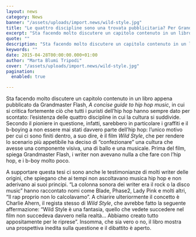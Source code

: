 ```yaml
---
layout: news
category: News
banner: "/assets/uploads/import.news/wild-style.jpg"
title: "Le quattro discipline sono una trovata pubblicitaria? Per Grandmaster Flash, sì"
excerpt: "Sta facendo molto discutere un capitolo contenuto in un libro appena pubblicato da Grandmaster Flash, A concise guide to hip hop music, in cui si critica fortemente ciò che tutti i puristi dell’hip hop hanno sempre dato per scontato: l’esistenza delle quattro discipline in cui la cultura si suddivide. Secondo il pioniere in questione, infatti, [&hellip"
quote: ""
description: "Sta facendo molto discutere un capitolo contenuto in un libro appena pubblicato da Grandmaster Flash, A concise guide to hip hop music, in cui si critica fortemente ciò che tutti i puristi dell’hip hop hanno sempre dato per scontato: l’esistenza delle quattro discipline in cui la cultura si suddivide. Secondo il pioniere in questione, infatti, [&hellip"
keywords: ""
date: 2015-04-28T00:00:00.000+01:00
author: "Marta Blumi Tripodi"
cover: "/assets/uploads/import.news/wild-style.jpg"
pagination:
  enabled: true

---
```


[](https://hotmc.com/wp-content/uploads/2015/04/wild-style.jpg)

Sta facendo molto discutere un capitolo contenuto in un libro appena pubblicato da Grandmaster Flash, _A concise guide to hip hop music_, in cui si critica fortemente ciò che tutti i puristi dell’hip hop hanno sempre dato per scontato: l’esistenza delle quattro discipline in cui la cultura si suddivide. Secondo il pioniere in questione, infatti, sarebbero in particolare i graffiti e il b-boying a non essere mai stati davvero parte dell’hip hop: l’unico motivo per cui ci sono finiti dentro, a suo dire, è il film _Wild Style_, che per rendere lo scenario più appetibile ha deciso di “confezionare” una cultura che avesse una componente visiva, una di ballo e una musicale. Prima del film, spiega Grandmaster Flash, i writer non avevano nulla a che fare con l’hip hop, e i b-boy molto poco.

A supportare questa tesi ci sono anche le testimonianze di molti writer delle origini, che spiegano che ai tempi non ascoltavano musica hip hop e non aderivano ai suoi principi. “La colonna sonora dei writer era il rock o la disco music” hanno raccontato nomi come Blade, Phase2, Lady Pink e molti altri, “Il rap proprio non lo calcolavamo”. A chiarire ulteriormente il concetto è Charlie Ahern, il regista stesso di _Wild Style_, che avrebbe fatto la seguente affermazione: “Wild Style è una fantasia, quello che vedete succedere nel film non succedeva davvero nella realtà… Abbiamo creato tutto appositamente per le riprese”. Insomma, che sia vero o no, il libro mostra una prospettiva inedita sulla questione e il dibattito è aperto.